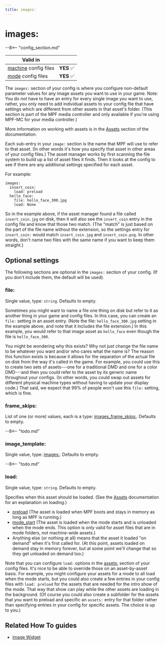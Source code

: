 ```yaml
---
title: images:
---
```


# images:


--8<-- "config_section.md"

| Valid in | |
|-----|:----:|
|[machine](instructions/machine_config.md) config files |**YES** :white_check_mark:|
|[mode](instructions/mode_config.md) config files|**YES** :white_check_mark:|

The `images:` section of your config is where you configure non-default
parameter values for any image assets you want to use in your game.
Note: You do *not* have to have an entry for every single image you want
to use, rather, you only need to add individual assets to your config
file that have settings which are different from other assets in that
asset's folder. (This section is part of the MPF media controller and
only available if you're using MPF-MC for your media controller.)

More information on working with assets is in the
[Assets](../assets/index.md) section of the
documentation.

Each sub-entry in your `image:` section is the name that MPF will use to
refer to that asset. (In other words it's how you specify that asset in
other areas of your config files.) The asset manager works by first
scanning the file system to build up a list of asset files it finds.
Then it looks at the config to see if there are any additional settings
specified for each asset.

For example:

``` mpf-config
images:
  insert_coin:
    load: preload
  hello_face:
    file: hello_face_300.jpg
    load: None
```

So in the example above, if the asset manager found a file called
`insert_coin.jpg` on disk, then it will also see the `insert_coin` entry
in the config file and know that those two match. (The "match" is just
based on the part of the file name without the extension, so the
settings entry for `insert_coin:` would match `insert_coin.jpg` and
`insert_coin.png`. In other words, don't name two files with the same
name if you want to keep them straight.)

## Optional settings

The following sections are optional in the `images:` section of your
config. (If you don't include them, the default will be used).

### file:

Single value, type: `string`. Defaults to empty.

Sometimes you might want to name a file one thing on disk but refer to
it as another thing in your game and config files. In this case, you can
create an `file:` setting in an asset entry. (Note the file:
`hello_face_300.jpg` setting in the example above, and note that it
includes the file extension.) In this example, you would refer to that
image asset as `hello_face` even though the file is `hello_face_300`.

You might be wondering why this exists? Why not just change the file
name to be whatever you want and/or who cares what the name is? The
reason this function exists is because it allows for the separation of
the actual file on disk from the way it's called in the game. For
example, you could use this to create two sets of assets---one for a
traditional DMD and one for a color DMD---and then you could refer to
the asset by its generic name throughout your configs. (In other words,
you could swap out assets for different physical machine types without
having to update your display code.) That said, we expect that 99% of
people won't use this `file:` setting, which is fine.

### frame_skips:

List of one (or more) values, each is a type:
[images_frame_skips:](images_frame_skips.md).
Defaults to empty.

--8<-- "todo.md"

### image_template:

Single value, type: [images:](images.md).
Defaults to empty.

--8<-- "todo.md"

### load:

Single value, type: `string`. Defaults to empty.

Specifies when this asset should be loaded. (See the
[Assets](../assets/index.md) documentation for an
explanation on loading.)

* [preload](#) (The asset is loaded when MPF boots and stays
    in memory as long as MPF is running.)
* [mode_start](#) (The asset is loaded when the mode starts
    and is unloaded when the mode ends. This option is only valid for
    asset files that are in mode folders, not machine-wide assets.)
* Anything else (or nothing at all) means that the asset it loaded
    "on demand" when it's first called for. (At this point, assets
    loaded on demand stay in memory forever, but at some point we'll
    change that so they get unloaded on demand too.)

Note that you can configure `load:` options in the
[assets:](assets.md) section of your config
files. It's nice to be able to override those on an asset-by-asset
basis. For example, you might configure your assets for a mode to all
load when the mode starts, but you could also create a few entries in
your config files with `load: preload` for the assets that are needed
for the intro show of the mode. That way that show can play while the
other assets are loading in the background. (Of course you could also
create a subfolder for the assets that you want to preload and specific
an `assets:` entry for that folder rather than specifying entries in
your config for specific assets. The choice is up to you.)

## Related How To guides

* [Image Widget](../mc/widgets/image.md)
